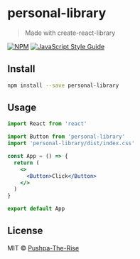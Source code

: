 # personal-library

> Made with create-react-library

[![NPM](https://img.shields.io/npm/v/personal-library.svg)](https://www.npmjs.com/package/personal-library) [![JavaScript Style Guide](https://img.shields.io/badge/code_style-standard-brightgreen.svg)](https://standardjs.com)

## Install

```bash
npm install --save personal-library
```

## Usage

```jsx
import React from 'react'

import Button from 'personal-library'
import 'personal-library/dist/index.css'

const App = () => {
  return (
    <>
      <Button>Click</Button>
    </>
  )
}

export default App
```

## License

MIT © [Pushpa-The-Rise](https://github.com/Pushpa-The-Rise)
